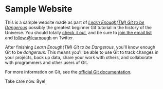 # Sample Website

This is a sample website made as part of [*Learn Enough(TM)  Git to be Dangerous*](http://learnough.com/git-tutorial) possibly the greatest beginner Git tutorial in the history of the Universe. You should totally [check it out](http://learnough.com/git-tutorial), and be sure to [join the email list](http://learnenough.com/#email_list) and [follow @learnough](http://twitter.com/learnenough) on Twitter.

After finishing *Learn Enough(TM) Git to be Dangerous*, you'll know enough Git to be *dangerous*. This means you'll be able to use Git to track changes in your projects, back up data, share your work with others, and collaborate with programmers and other users of Git.

For more information on Git, see the
[official Git documentation](https://git-scm.com/).

Take care now. Bye!
